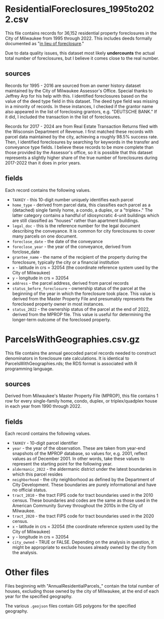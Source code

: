 # ResidentialForeclosures_1995to2022.csv

This file contains records for 36,152 residential property foreclosures in the City of Milwaukee from 1995 through 2022. This includes deeds formally documented as "[in lieu of foreclosure](https://www.vonbriesen.com/legal-news/2291/deeds-in-lieu-of-foreclosure-whether-to-take-an-assignment-of-the-developers-agreement)."

Due to data quality issues, this dataset most likely **undercounts** the actual total number of foreclosures, but I believe it comes close to the real number.

## sources

Records for 1995 - 2016 are sourced from an owner history dataset maintained by the City of Milwaukee Assessor's Office. Special thanks to Jeffrey Arp for his help with this. I identified foreclosures based on the value of the deed type field in this dataset. The deed type field was missing in a minority of records. In these instances, I checked if the grantor name also appeared in the list of foreclosing grantors, e.g. "DEUTSCHE BANK." If it did, I included the transaction in the list of foreclosures.

Records for 2017 - 2024 are from Real Estate Transaction Returns filed with the Wisconsin Department of Revenue. I first matched these records with parcel data maintained by the city, achieving a roughly 98.5% success rate. Then, I identified foreclosures by searching for keywords in the transfer and conveyance type fields. I believe these records to be more complete than those provided by the Assessor's office, so it is possible that this dataset represents a slightly higher share of the true number of foreclosures during 2017-2022 than it does in prior years.

## fields

Each record contains the following values.

* `TAXKEY` - this 10-digit number uniquely identifies each parcel
* `home_type` - derived from parcel data, this classifies each parcel as a (detached) single family home, a condo, a duplex, or a "triplex+." The latter category contains a handful of idiosyncratic 4-unit buildings which are still classified as "houses" rather than apartment buildings.
* `legal_doc` - this is the reference number for the legal document describing the conveyance. It is common for city foreclosures to cover many parcels on one document.
* `foreclose_date` - the date of the conveyance
* `foreclose_year` - the year of the conveyance, derived from forclose_date
* `grantee_name` - the name of the recipient of the property during the foreclosure, typically the city or a financial institution
* `x` - latitude in crs = 32054 (the coordinate reference system used by the City of Milwaukee)
* `y` - longitude in crs = 32054
* `address` - the parcel address, derived from parcel records
* `status_before_foreclosure` - ownership status of the parcel at the beginning of the year in which the foreclosure took place. This value is derived from the Master Property File and presumably represents the foreclosed property owner in most instances.
* `status_2022` - the ownership status of the parcel at the end of 2022, derived from the MPROP file. This value is useful for determining the longer-term outcome of the foreclosed property.

# ParcelsWithGeographies.csv.gz

This file contains the annual geocoded parcel records needed to construct denominators in foreclosure rate calculations. It is identical to ParcelsWithGeographies.rds; the RDS format is associated with R programming language.

## sources

Derived from Milwaukee's Master Property File (MPROP), this file contains 1 row for every single-family home, condo, duplex, or triplex/quadplex house in each year from 1990 through 2022.

## fields

Each record contains the following values.

* `TAXKEY` - 10-digit parcel identifier
* `year` - the year of the observation. These are taken from year-end snapshots of the MPROP database, so values for, e.g. 2001, reflect values as of December 2001. In other words, take these values to represent the starting point for the following year.
* `aldermanic_2022` - the aldermanic district under the latest boundaries in which this parcel resides
* `neighborhood` - the city neighborhood as defined by the Department of City Development. These boundaries are purely informational and have no official status.
* `tract_2010` - the tract FIPS code for tract boundaries used in the 2010 census. These boundaries and codes are the same as those used in the American Community Survey throughout the 2010s in the City of Milwaukee.
* `tract_2020` - the tract FIPS code for tract boundaries used in the 2020 census.
* `x` - latitude in crs = 32054 (the coordinate reference system used by the City of Milwaukee)
* `y` - longitude in crs = 32054
* `city_owned` - TRUE or FALSE. Depending on the analysis in question, it might be appropriate to exclude houses already owned by the city from the analysis.

# Other files

Files beginning with "AnnualResidentialParcels_" contain the total number of houses, excluding those owned by the city of Milwaukee, at the end of each year for the specified geography. 

The various `.geojson` files contain GIS polygons for the specified geography.

